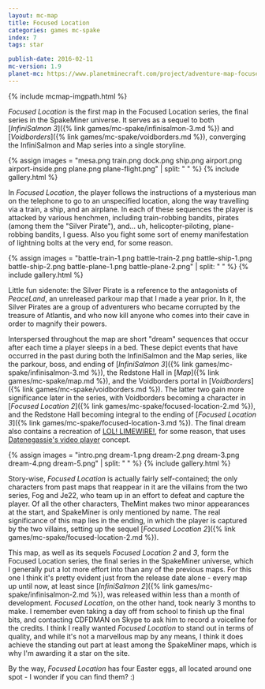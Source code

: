 ```yaml
---
layout: mc-map
title: Focused Location
categories: games mc-spake
index: 7
tags: star

publish-date: 2016-02-11
mc-version: 1.9
planet-mc: https://www.planetminecraft.com/project/adventure-map-focused-location/
---
```


{% include mcmap-imgpath.html %}

*Focused Location* is the first map in the Focused Location series, the final series in the SpakeMiner universe. It serves as a sequel to both [*InfiniSalmon 3*]({% link games/mc-spake/infinisalmon-3.md %}) and [*Voidborders*]({% link games/mc-spake/voidborders.md %}), converging the InfiniSalmon and Map series into a single storyline.

{% assign images = "mesa.png train.png dock.png ship.png airport.png airport-inside.png plane.png plane-flight.png" | split: " " %}
{% include gallery.html %}

In *Focused Location*, the player follows the instructions of a mysterious man on the telephone to go to an unspecified location, along the way travelling via a train, a ship, and an airplane. In each of these sequences the player is attacked by various henchmen, including train-robbing bandits, pirates (among them the "Silver Pirate"), and... uh, helicopter-piloting, plane-robbing bandits, I guess. Also you fight some sort of enemy manifestation of lightning bolts at the very end, for some reason.

{% assign images = "battle-train-1.png battle-train-2.png battle-ship-1.png battle-ship-2.png battle-plane-1.png battle-plane-2.png" | split: " " %}
{% include gallery.html %}

Little fun sidenote: the Silver Pirate is a reference to the antagonists of *PeaceLand*, an unreleased parkour map that I made a year prior. In it, the Silver Pirates are a group of adventurers who became corrupted by the treasure of Atlantis, and who now kill anyone who comes into their cave in order to magnify their powers.

Interspersed throughout the map are short "dream" sequences that occur after each time a player sleeps in a bed. These depict events that have occurred in the past during both the InfiniSalmon and the Map series, like the parkour, boss, and ending of [*InfiniSalmon 3*]({% link games/mc-spake/infinisalmon-3.md %}), the Redstone Hall in [*Map*]({% link games/mc-spake/map.md %}), and the Voidborders portal in [*Voidborders*]({% link games/mc-spake/voidborders.md %}). The latter two gain more significance later in the series, with Voidborders becoming a character in [*Focused Location 2*]({% link games/mc-spake/focused-location-2.md %}), and the Redstone Hall becoming integral to the ending of [*Focused Location 3*]({% link games/mc-spake/focused-location-3.md %}). The final dream also contains a recreation of [LOL! LIMEWIRE!](https://www.youtube.com/watch?v=Th6PW5VwDFI), for some reason, that uses [Datenegassie's video player](https://www.youtube.com/watch?v=pgnCC0DejUQ) concept.

{% assign images = "intro.png dream-1.png dream-2.png dream-3.png dream-4.png dream-5.png" | split: " " %}
{% include gallery.html %}

Story-wise, *Focused Location* is actually fairly self-contained; the only characters from past maps that reappear in it are the villains from the two series, Fog and Je22, who team up in an effort to defeat and capture the player. Of all the other characters, TheMint makes two minor appearances at the start, and SpakeMiner is only mentioned by name. The real significance of this map lies in the ending, in which the player is captured by the two villains, setting up the sequel [*Focused Location 2*]({% link games/mc-spake/focused-location-2.md %}).

This map, as well as its sequels *Focused Location 2* and *3*, form the Focused Location series, the final series in the SpakeMiner universe, which I generally put a lot more effort into than any of the previous maps. For this one I think it's pretty evident just from the release date alone - every map up until now, at least since [*InfiniSalmon 2*]({% link games/mc-spake/infinisalmon-2.md %}), was released within less than a month of development. *Focused Location*, on the other hand, took nearly 3 months to make. I remember even taking a day off from school to finish up the final bits, and contacting CDFDMAN on Skype to ask him to record a voiceline for the credits. I think I really wanted *Focused Location* to stand out in terms of quality, and while it's not a marvellous map by any means, I think it does achieve the standing out part at least among the SpakeMiner maps, which is why I'm awarding it a star on the site.

By the way, *Focused Location* has four Easter eggs, all located around one spot - I wonder if you can find them? :)